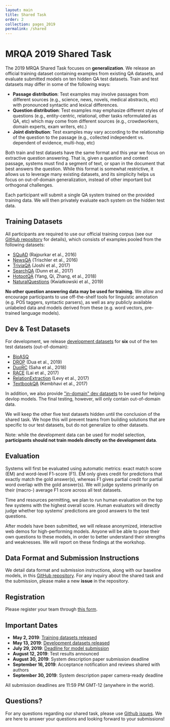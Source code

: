 ```yaml
---
layout: main
title: Shared Task
order: 2
collection: pages_2019
permalink: /shared
---
```

# MRQA 2019 Shared Task
The 2019 MRQA Shared Task focuses on **generalization**.
We release an official training dataset containing examples from existing QA datasets, and evaluate submitted models on ten hidden QA test datasets.
Train and test datasets may differ in some of the following ways:
- **Passage distribution**: Test examples may involve passages from different sources (e.g., science, news, novels, medical abstracts, etc) with pronounced syntactic and lexical differences.
- **Question distribution**: Test examples may emphasize different styles of questions (e.g., entity-centric, relational, other tasks reformulated as QA, etc) which may come from different sources (e.g., crowdworkers, domain experts, exam writers, etc.)
- **Joint distribution**: Test examples may vary according to the relationship of the question to the passage (e.g., collected independent vs. dependent of evidence, multi-hop, etc)

Both train and test datasets have the same format and this year we focus on extractive question answering. That is, given a question and context passage, systems must find a segment of text, or span in the document that best answers the question. While this format is somewhat restrictive, it allows us to leverage many existing datasets, and its simplicity helps us focus on out-of-domain generalization, instead of other important but orthogonal challenges.

Each participant will submit a single QA system trained on the provided training data.
We will then privately evaluate each system on the hidden test data.


## Training Datasets

All participants are required to use our official training corpus (see our [GitHub repository](https://github.com/mrqa/MRQA-Shared-Task-2019) for details),
which consists of examples pooled from the following datasets:
- [SQuAD](https://arxiv.org/abs/1606.05250) (Rajpurkar et al., 2016)
- [NewsQA](https://arxiv.org/abs/1611.09830) (Trischler et al., 2016)
- [TriviaQA](https://arxiv.org/abs/1705.03551) (Joshi et al., 2017)
- [SearchQA](https://arxiv.org/abs/1704.05179) (Dunn et al., 2017)
- [HotpotQA](https://arxiv.org/abs/1809.09600) (Yang, Qi, Zhang, et al., 2018)
- [NaturalQuestions](https://ai.google/research/pubs/pub47761) (Kwiatkowski et al., 2019)

**No other question answering data may be used for training.**
We allow and encourage participants to use off-the-shelf tools for linguistic annotation (e.g. POS taggers, syntactic parsers),
as well as any publicly available unlabeled data and models derived from these (e.g. word vectors, pre-trained language models).


## Dev & Test Datasets

For development, we release [development datasets](https://github.com/mrqa/MRQA-Shared-Task-2019#out-of-domain) for **six** out of the ten test datasets (out-of-domain):
- [BioASQ](http://bioasq.org/)
- [DROP](https://arxiv.org/abs/1903.00161) (Dua et al., 2019)
- [DuoRC](https://arxiv.org/abs/1804.07927) (Saha et al., 2018)
- [RACE](https://arxiv.org/abs/1704.04683) (Lai et al., 2017)
- [RelationExtraction](https://arxiv.org/abs/1706.04115) (Levy et al., 2017)
- [TextbookQA](http://ai2-website.s3.amazonaws.com/publications/CVPR17_TQA.pdf) (Kembhavi et al., 2017)

In addition, we also provide ["in-domain" dev datasets](https://github.com/mrqa/MRQA-Shared-Task-2019#in-domain) to be used for helping devlop models.
The final testing, however, will only contain out-of-domain data.

We will keep the other five test datasets hidden until the conclusion of the shared task.
We hope this will prevent teams from building solutions that are specific to our test datasets,
but do not generalize to other datasets.

Note: while the development data can be used for model selection,
**participants should not train models directly on the development data**.


## Evaluation

Systems will first be evaluated using automatic metrics: exact match score (EM) and word-level F1-score (F1).
EM only gives credit for predictions that exactly match the gold answer(s),
whereas F1 gives partial credit for partial word overlap with the gold answer(s).
We will judge systems primarily on their (macro-) average F1 score across all test datasets.

Time and resources permitting, we plan to run human evaluation on the top few systems with the highest overall score.
Human evaluators will directly judge whether top systems’ predictions are good answers to the test questions.

After models have been submitted, we will release anonymized, interactive web demos for 
high-performing models.
Anyone will be able to pose their own questions to these models,
in order to better understand their strengths and weaknesses. 
We will report on these findings at the workshop.

## Data Format and Submission Instructions

We detail data format and submission instructions, along with our baseline models,
in this [GitHub repository](https://github.com/mrqa/MRQA-Shared-Task-2019).
For any inquiry about the shared task and the submission, please make a new **issue** in the repository.


## Registration
Please register your team through [this form](https://forms.gle/wBy5Ph3WWgGPw9dY7).

## Important Dates

- **May 2, 2019**: [Training datasets released](https://github.com/mrqa/MRQA-Shared-Task-2019#training-data)
- **May 13, 2019**: [Development datasets released](https://github.com/mrqa/MRQA-Shared-Task-2019#out-of-domain)
- **July 29, 2019**: [Deadline for model submission](https://github.com/mrqa/MRQA-Shared-Task-2019#submission)
- **August 12, 2019**: Test results announced
- **August 30, 2019**: System description paper submission deadline
- **September 16, 2019**: Acceptance notification and reviews shared with authors
- **September 30, 2019**: System description paper camera-ready deadline

All submission deadlines are 11:59 PM GMT-12 (anywhere in the world).

## Questions?
For any questions regarding our shared task, please use [Github issues](https://github.com/mrqa/MRQA-Shared-Task-2019/issues). We are here to answer your questions and looking forward to your submissions!
